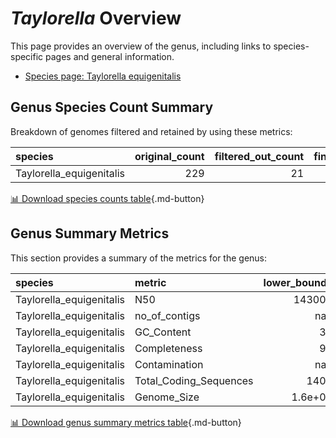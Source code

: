 # *Taylorella* Overview
This page provides an overview of the genus, including links to species-specific pages and general information.

- [Species page: Taylorella equigenitalis](Taylorella_equigenitalis/index.md)
## Genus Species Count Summary
Breakdown of genomes filtered and retained by using these metrics:

| species                  |   original_count |   filtered_out_count |   final_count |
|:-------------------------|-----------------:|---------------------:|--------------:|
| Taylorella_equigenitalis |              229 |                   21 |           208 |


[📊 Download species counts table](species_counts.csv){.md-button}
## Genus Summary Metrics
This section provides a summary of the metrics for the genus:

| species                  | metric                 |   lower_bounds |   upper_bounds |
|:-------------------------|:-----------------------|---------------:|---------------:|
| Taylorella_equigenitalis | N50                    |   143000       |      nan       |
| Taylorella_equigenitalis | no_of_contigs          |      nan       |       50       |
| Taylorella_equigenitalis | GC_Content             |       37       |       38       |
| Taylorella_equigenitalis | Completeness           |       93       |      nan       |
| Taylorella_equigenitalis | Contamination          |      nan       |        9       |
| Taylorella_equigenitalis | Total_Coding_Sequences |     1400       |     1700       |
| Taylorella_equigenitalis | Genome_Size            |        1.6e+06 |        1.8e+06 |


[📊 Download genus summary metrics table](genus_summary_metrics.csv){.md-button}
